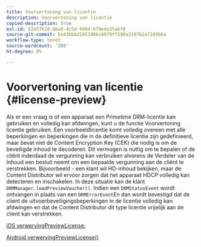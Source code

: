 ```yaml
---
title: Voorvertoning van licentie
description: Voorvertoning van licentie
copied-description: true
exl-id: 53a57610-86a8-4c5d-9494-679ede35abf8
source-git-commit: be43bbbd1051886c8979ff590a3197b2a7249b6a
workflow-type: tm+mt
source-wordcount: '203'
ht-degree: 0%

---
```


# Voorvertoning van licentie {#license-preview}

Als er een vraag is of een apparaat een Primetime DRM-licentie kan gebruiken en volledig kan afdwingen, kunt u de functie Voorvertoning licentie gebruiken. Een voorbeeldlicentie komt volledig overeen met alle beperkingen en beperkingen die in de definitieve licentie zijn gedefinieerd, maar bevat niet de Content Encryption Key (CEK) die nodig is om de beveiligde inhoud te decoderen. Dit vermogen is nuttig om te bepalen of de cliënt inderdaad de vergunning kan verbruiken alvorens de Verdeler van de Inhoud een besluit neemt om een bepaalde vergunning aan de cliënt te verstrekken. Bijvoorbeeld - een klant wil HD-inhoud bekijken, maar de Content Distributor wil ervoor zorgen dat het apparaat HDCP volledig kan detecteren en inschakelen. In deze situatie kan de klant `DRMManager.loadPreviewVoucher()`. Indien een `DRMStatusEvent` wordt ontvangen in plaats van een `DRMErrorEvent`En dan wordt bevestigd dat de client de uitvoerbeveiligingsbeperkingen in de licentie volledig kan afdwingen en dat de Content Distributor dit type licentie vrijelijk aan de client kan verstrekken.

[iOS verwervingPreviewLicense:](https://help.adobe.com/en_US/primetime/api/drm-apis/client/ios/interface_d_r_m_manager.html#a3baac603bdd8826624dbe97f9faaba10)

[Android verwervingPreviewLicense()](https://help.adobe.com/en_US/primetime/api/drm-apis/client/android/com/adobe/ave/drm/DRMManager.html#acquirePreviewLicense(com.adobe.ave.drm.DRMMetadata,%20com.adobe.ave.drm.DRMOperationErrorCallback,%20com.adobe.ave.drm.DRMLicenseAcquiredCallback))
